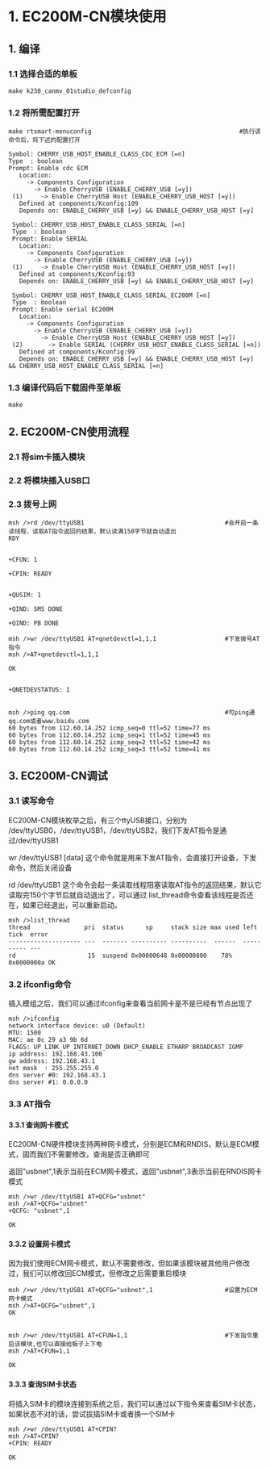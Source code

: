 # 1. EC200M-CN模块使用

## 1. 编译

### 1.1 选择合适的单板

``` shell
make k230_canmv_01studio_defconfig
```

### 1.2 将所需配置打开

``` shell
make rtsmart-menuconfig                                         #执行该命令后，将下述的配置打开
```

``` shell
Symbol: CHERRY_USB_HOST_ENABLE_CLASS_CDC_ECM [=n]
Type  : boolean
Prompt: Enable cdc ECM
   Location:
     -> Components Configuration
       -> Enable CherryUSB (ENABLE_CHERRY_USB [=y])
 (1)     -> Enable CherryUSB Host (ENABLE_CHERRY_USB_HOST [=y])
   Defined at components/Kconfig:109
   Depends on: ENABLE_CHERRY_USB [=y] && ENABLE_CHERRY_USB_HOST [=y] 
```

``` shell
 Symbol: CHERRY_USB_HOST_ENABLE_CLASS_SERIAL [=n]
 Type  : boolean
 Prompt: Enable SERIAL
   Location:
     -> Components Configuration
       -> Enable CherryUSB (ENABLE_CHERRY_USB [=y])
 (1)     -> Enable CherryUSB Host (ENABLE_CHERRY_USB_HOST [=y])
   Defined at components/Kconfig:93
   Depends on: ENABLE_CHERRY_USB [=y] && ENABLE_CHERRY_USB_HOST [=y]

 Symbol: CHERRY_USB_HOST_ENABLE_CLASS_SERIAL_EC200M [=n]
 Type  : boolean
 Prompt: Enable serial EC200M
   Location:
     -> Components Configuration
       -> Enable CherryUSB (ENABLE_CHERRY_USB [=y])
         -> Enable CherryUSB Host (ENABLE_CHERRY_USB_HOST [=y])
 (2)       -> Enable SERIAL (CHERRY_USB_HOST_ENABLE_CLASS_SERIAL [=n])
   Defined at components/Kconfig:99
   Depends on: ENABLE_CHERRY_USB [=y] && ENABLE_CHERRY_USB_HOST [=y] && CHERRY_USB_HOST_ENABLE_CLASS_SERIAL [=n] 
```

### 1.3 编译代码后下载固件至单板

``` shell
make
```

## 2. EC200M-CN使用流程

### 2.1 将sim卡插入模块

### 2.2 将模块插入USB口

### 2.3 拨号上网

``` shell
msh />rd /dev/ttyUSB1                                       #会开启一条读线程，读取AT指令返回的结果，默认读满150字节就自动退出
RDY


+CFUN: 1

+CPIN: READY


+QUSIM: 1

+QIND: SMS DONE

+QIND: PB DONE

msh />wr /dev/ttyUSB1 AT+qnetdevctl=1,1,1                   #下发拨号AT指令
msh />AT+qnetdevctl=1,1,1

OK


+QNETDEVSTATUS: 1


msh />ping qq.com                                           #可ping通qq.com或者www.baidu.com
60 bytes from 112.60.14.252 icmp_seq=0 ttl=52 time=77 ms
60 bytes from 112.60.14.252 icmp_seq=1 ttl=52 time=45 ms
60 bytes from 112.60.14.252 icmp_seq=2 ttl=52 time=42 ms
60 bytes from 112.60.14.252 icmp_seq=3 ttl=52 time=41 ms
```

## 3. EC200M-CN调试

### 3.1 读写命令

EC200M-CN模块枚举之后，有三个ttyUSB接口，分别为 /dev/ttyUSB0，/dev/ttyUSB1，/dev/ttyUSB2，我们下发AT指令是通过/dev/ttyUSB1

wr /dev/ttyUSB1 [data] 这个命令就是用来下发AT指令，会直接打开设备，下发命令，然后关闭设备

rd /dev/ttyUSB1 这个命令会起一条读取线程阻塞读取AT指令的返回结果，默认它读取完150个字节后就自动退出了，可以通过 list_thread命令查看该线程是否还在，如果已经退出，可以重新启动。

``` shell
msh />list_thread
thread               pri  status      sp     stack size max used left tick  error
-------------------- ---  ------- ---------- ----------  ------  ---------- ---
rd                    15  suspend 0x00000648 0x00000800    78%   0x0000000a OK
```

### 3.2 ifconfig命令

插入模组之后，我们可以通过ifconfig来查看当前网卡是不是已经有节点出现了

``` shell
msh />ifconfig
network interface device: u0 (Default)
MTU: 1500
MAC: ae 0c 29 a3 9b 6d
FLAGS: UP LINK_UP INTERNET_DOWN DHCP_ENABLE ETHARP BROADCAST IGMP
ip address: 192.168.43.100
gw address: 192.168.43.1
net mask  : 255.255.255.0
dns server #0: 192.168.43.1
dns server #1: 0.0.0.0
```

### 3.3 AT指令

#### 3.3.1 查询网卡模式

EC200M-CN硬件模块支持两种网卡模式，分别是ECM和RNDIS，默认是ECM模式，固而我们不需要修改，查询是否正确即可

返回"usbnet",1表示当前在ECM网卡模式，返回"usbnet",3表示当前在RNDIS网卡模式

``` shell
msh />wr /dev/ttyUSB1 AT+QCFG="usbnet"
msh />AT+QCFG="usbnet"
+QCFG: "usbnet",1

OK

```

#### 3.3.2 设置网卡模式

因为我们使用ECM网卡模式，默认不需要修改，但如果该模块被其他用户修改过，我们可以修改回ECM模式，但修改之后需要重启模块

``` shell
msh />wr /dev/ttyUSB1 AT+QCFG="usbnet",1                    #设置为ECM网卡模式
msh />AT+QCFG="usbnet",1
OK


msh />wr /dev/ttyUSB1 AT+CFUN=1,1                           #下发指令重启该模块,也可以直接给板子上下电
msh />AT+CFUN=1,1

OK

```

#### 3.3.3 查询SIM卡状态

将插入SIM卡的模块连接到系统之后，我们可以通过以下指令来查看SIM卡状态，如果状态不对的话，尝试拔插SIM卡或者换一个SIM卡

``` shell
msh />wr /dev/ttyUSB1 AT+CPIN?
msh />AT+CPIN?
+CPIN: READY

OK

```
